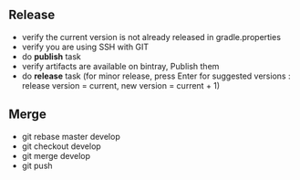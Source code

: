 ## Release
* verify the current version is not already released in gradle.properties
* verify you are using SSH with GIT
* do **publish** task
* verify artifacts are available on bintray, Publish them
* do **release** task (for minor release, press Enter for suggested versions : release version = current, new version = current + 1)

## Merge
* git rebase master develop
* git checkout develop
* git merge develop
* git push
